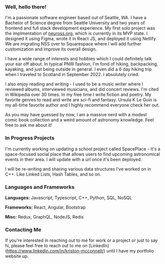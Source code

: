 ### Well, hello there!

I'm a passionate software engineer based out of Seattle, WA. I have a Bachelor of Science degree from Seattle University and two years of frontend and full stack development experience. My first solo project was the implmentation of [neuross.org](https://www.neuross.org/), which is currently in its MVP state. I designed it using Figma, wrote it in React JS, and deployed it using Netlify. We are migrating NSS over to Squarespace where I will add further customization and improve its overall design.

I have a wide range of interests and hobbies which I could definitely talk your ear off about. In typical PNW fashion, I'm fond of hiking, backpacking, kayaking, and just being outside in general. I even did a 6 day hiking trip when I traveled to Scotland in September 2022. I absolutely cried. 

I also enjoy reading and writing - I used to be a music writer where I reviewed albums, interviewed musicians, and did concert reviews. I'm cited in Wikipedia over 30 times. In my free time I write fiction and poetry. My favorite genres to read and write are sci-fi and fantasy. Ursula K Le Guin is my all-time favorite author and I highly recommend everyone check her out.

As you may have guessed by now, I am a massive nerd with a modest comic book collection and a weird amount of astronomy knowledge. Feel free to ask me about it!

### In Progress Projects

I'm currently working on updating a school project called SpacePlace - it's a space-focused social place that allows users to find upcoming astronomical events in their area. I will update with a url once it's been deployed.

I will be re-writing and sharing various data structures I've worked on in C++. Like Linked Lists, Hash Tables, and so on.

### Languages and Frameworks

**Languages:** 
Javascript, Typescript, C++, Python, SQL, NoSQL

**Frameworks:** 
React, Angular, Bootstrap

**Misc:** 
Redux, GraphQL, NodeJS, Redis


### Contacting Me

If you're interested in reaching out to me for work or a project or just to say hi, please feel free to reach out to me on [LinkedIn}(https://www.linkedin.com/in/kriston-mcconnell/) until I have my portfolio website up.


<!--
**kbmcconnell/kbmcconnell** is a ✨ _special_ ✨ repository because its `README.md` (this file) appears on your GitHub profile.

Here are some ideas to get you started:

- 🔭 I’m currently working on ...
- 🌱 I’m currently learning ...
- 👯 I’m looking to collaborate on ...
- 🤔 I’m looking for help with ...
- 💬 Ask me about ...
- 📫 How to reach me: ...
- 😄 Pronouns: ...
- ⚡ Fun fact: ...
-->
